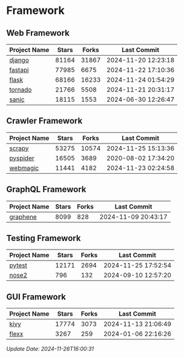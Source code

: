 # Framework

## Web Framework
| Project Name | Stars | Forks | Last Commit |
| ------------ | ----- | ----- | ----------- |
| [django](https://github.com/django/django) | 81164 | 31867 | 2024-11-20 12:23:18 |
| [fastapi](https://github.com/fastapi/fastapi) | 77985 | 6675 | 2024-11-22 17:10:36 |
| [flask](https://github.com/pallets/flask) | 68166 | 16233 | 2024-11-24 01:54:29 |
| [tornado](https://github.com/tornadoweb/tornado) | 21766 | 5508 | 2024-11-21 20:31:17 |
| [sanic](https://github.com/sanic-org/sanic) | 18115 | 1553 | 2024-06-30 12:26:47 |

## Crawler Framework
| Project Name | Stars | Forks | Last Commit |
| ------------ | ----- | ----- | ----------- |
| [scrapy](https://github.com/scrapy/scrapy) | 53275 | 10574 | 2024-11-25 15:13:36 |
| [pyspider](https://github.com/binux/pyspider) | 16505 | 3689 | 2020-08-02 17:34:20 |
| [webmagic](https://github.com/code4craft/webmagic) | 11441 | 4182 | 2024-11-23 02:24:58 |

## GraphQL Framework
| Project Name | Stars | Forks | Last Commit |
| ------------ | ----- | ----- | ----------- |
| [graphene](https://github.com/graphql-python/graphene) | 8099 | 828 | 2024-11-09 20:43:17 |

## Testing Framework
| Project Name | Stars | Forks | Last Commit |
| ------------ | ----- | ----- | ----------- |
| [pytest](https://github.com/pytest-dev/pytest) | 12171 | 2694 | 2024-11-25 17:52:54 |
| [nose2](https://github.com/nose-devs/nose2) | 796 | 132 | 2024-09-10 12:57:20 |

## GUI Framework
| Project Name | Stars | Forks | Last Commit |
| ------------ | ----- | ----- | ----------- |
| [kivy](https://github.com/kivy/kivy) | 17774 | 3073 | 2024-11-13 21:06:49 |
| [flexx](https://github.com/flexxui/flexx) | 3267 | 259 | 2024-01-06 22:16:26 |

*Update Date: 2024-11-26T16:00:31*